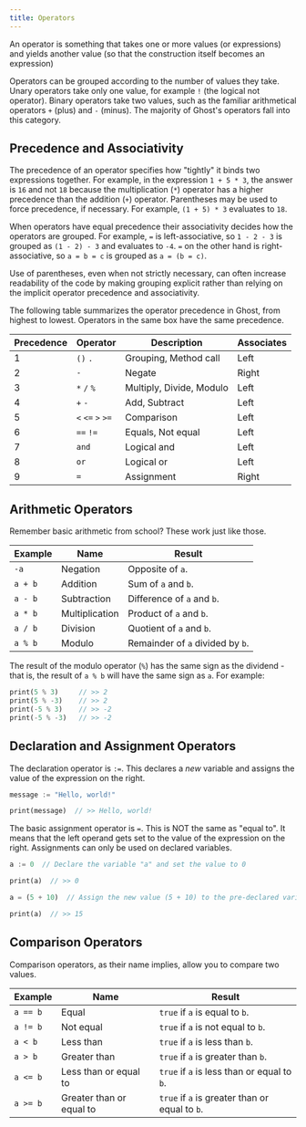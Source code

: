 ```yaml
---
title: Operators
---
```


An operator is something that takes one or more values (or expressions) and yields another value (so that the construction itself becomes an expression)

Operators can be grouped according to the number of values they take. Unary operators take only one value, for example `!` (the logical not operator). Binary operators take two values, such as the familiar arithmetical operators `+` (plus) and `-` (minus). The majority of Ghost's operators fall into this category.

## Precedence and Associativity
The precedence of an operator specifies how "tightly" it binds two expressions together. For example, in the expression `1 + 5 * 3`, the answer is `16` and not `18` because the multiplication (`*`) operator has a higher precedence than the addition (`+`) operator. Parentheses may be used to force precedence, if necessary. For example, `(1 + 5) * 3` evaluates to `18`.

When operators have equal precedence their associativity decides how the operators are grouped. For example, `=` is left-associative, so `1 - 2 - 3` is grouped as `(1 - 2) - 3` and evaluates to `-4`. `=` on the other hand is right-associative, so `a = b = c` is grouped as `a = (b = c)`.

Use of parentheses, even when not strictly necessary, can often increase readability of the code by making grouping explicit rather than relying on the implicit operator precedence and associativity.

The following table summarizes the operator precedence in Ghost, from highest to lowest. Operators in the same box have the same precedence.

| Precedence | Operator | Description | Associates |
|------------|----------|-------------|------------|
| 1 | `()` `.` | Grouping, Method call | Left |
| 2 | `-` | Negate | Right |
| 3 | `*` `/` `%` | Multiply, Divide, Modulo | Left |
| 4 | `+` `-` | Add, Subtract | Left |
| 5 | `<` `<=` `>` `>=` | Comparison | Left |
| 6 | `==` `!=` | Equals, Not equal | Left |
| 7 | `and` | Logical and | Left |
| 8 | `or` | Logical or | Left |
| 9 | `=` | Assignment | Right |

## Arithmetic Operators
Remember basic arithmetic from school? These work just like those.

| Example | Name | Result |
|---------|------|--------|
| `-a` | Negation | Opposite of `a`. |
| `a + b` | Addition | Sum of `a` and `b`. |
| `a - b` | Subtraction | Difference of `a` and `b`. |
| `a * b` | Multiplication | Product of `a` and `b`. |
| `a / b` | Division | Quotient of `a` and `b`. |
| `a % b` | Modulo | Remainder of `a` divided by `b`. |

The result of the modulo operator (`%`) has the same sign as the dividend - that is, the result of `a % b` will have the same sign as `a`. For example:

```dart
print(5 % 3)     // >> 2
print(5 % -3)    // >> 2
print(-5 % 3)    // >> -2
print(-5 % -3)   // >> -2
```

## Declaration and Assignment Operators
The declaration operator is `:=`. This declares a _new_ variable and assigns the value of the expression on the right.

```dart
message := "Hello, world!"

print(message)  // >> Hello, world!
```

The basic assignment operator is `=`. This is NOT the same as "equal to". It means that the left operand gets set to the value of the expression on the right. Assignments can only be used on declared variables.

```dart
a := 0  // Declare the variable "a" and set the value to 0

print(a)  // >> 0

a = (5 + 10)  // Assign the new value (5 + 10) to the pre-declared variable "a"

print(a)  // >> 15
```

## Comparison Operators
Comparison operators, as their name implies, allow you to compare two values.

| Example | Name | Result |
|---------|------|--------|
| `a == b` | Equal | `true` if `a` is equal to `b`. |
| `a != b` | Not equal | `true` if `a` is not equal to `b`. |
| `a < b` | Less than | `true` if `a` is less than `b`. |
| `a > b` | Greater than | `true` if `a` is greater than `b`. |
| `a <= b` | Less than or equal to | `true` if `a` is less than or equal to `b`. |
| `a >= b` | Greater than or equal to | `true` if `a` is greater than or equal to `b`. |
